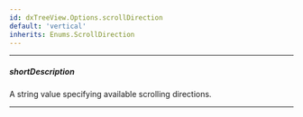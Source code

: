 ```yaml
---
id: dxTreeView.Options.scrollDirection
default: 'vertical'
inherits: Enums.ScrollDirection
---
```

---
##### shortDescription
A string value specifying available scrolling directions.

---
<!-- Description goes here -->
